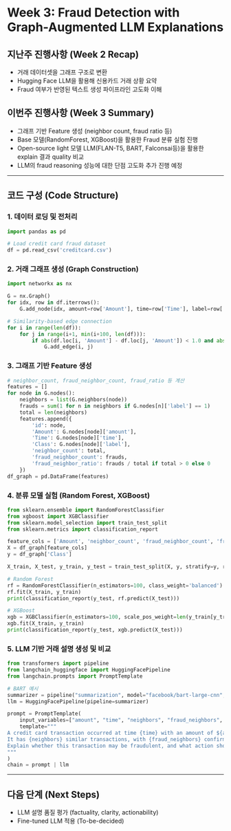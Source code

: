 # Week 3: Fraud Detection with Graph-Augmented LLM Explanations

## 지난주 진행사항 (Week 2 Recap)
- 거래 데이터셋을 그래프 구조로 변환 
- Hugging Face LLM을 활용해 신용카드 거래 상황 요약
- Fraud 여부가 반영된 텍스트 생성 파이프라인 고도화 이해

## 이번주 진행사항 (Week 3 Summary)
- 그래프 기반 Feature 생성 (neighbor count, fraud ratio 등)
- Base 모델(RandomForest, XGBoost)을 활용한 Fraud 분류 실험 진행 
- Open-source light 모델 LLM(FLAN-T5, BART, Falconsai등)을 활용한 explain 결과 quality 비교 
- LLM의 fraud reasoning 성능에 대한 단점 고도화 추가 진행 예정 

---

## 코드 구성 (Code Structure)

### 1. 데이터 로딩 및 전처리
```python
import pandas as pd

# Load credit card fraud dataset
df = pd.read_csv('creditcard.csv')
```

### 2. 거래 그래프 생성 (Graph Construction)
```python
import networkx as nx

G = nx.Graph()
for idx, row in df.iterrows():
    G.add_node(idx, amount=row['Amount'], time=row['Time'], label=row['Class'])

# Similarity-based edge connection
for i in range(len(df)):
    for j in range(i+1, min(i+100, len(df))):
        if abs(df.loc[i, 'Amount'] - df.loc[j, 'Amount']) < 1.0 and abs(df.loc[i, 'Time'] - df.loc[j, 'Time']) < 10:
            G.add_edge(i, j)
```

### 3. 그래프 기반 Feature 생성
```python
# neighbor_count, fraud_neighbor_count, fraud_ratio 등 계산
features = []
for node in G.nodes():
    neighbors = list(G.neighbors(node))
    frauds = sum(1 for n in neighbors if G.nodes[n]['label'] == 1)
    total = len(neighbors)
    features.append({
        'id': node,
        'Amount': G.nodes[node]['amount'],
        'Time': G.nodes[node]['time'],
        'Class': G.nodes[node]['label'],
        'neighbor_count': total,
        'fraud_neighbor_count': frauds,
        'fraud_neighbor_ratio': frauds / total if total > 0 else 0
    })
df_graph = pd.DataFrame(features)
```

### 4. 분류 모델 실험 (Random Forest, XGBoost)
```python
from sklearn.ensemble import RandomForestClassifier
from xgboost import XGBClassifier
from sklearn.model_selection import train_test_split
from sklearn.metrics import classification_report

feature_cols = ['Amount', 'neighbor_count', 'fraud_neighbor_count', 'fraud_neighbor_ratio']
X = df_graph[feature_cols]
y = df_graph['Class']

X_train, X_test, y_train, y_test = train_test_split(X, y, stratify=y, random_state=42)

# Random Forest
rf = RandomForestClassifier(n_estimators=100, class_weight='balanced')
rf.fit(X_train, y_train)
print(classification_report(y_test, rf.predict(X_test)))

# XGBoost
xgb = XGBClassifier(n_estimators=100, scale_pos_weight=len(y_train[y_train==0]) / len(y_train[y_train==1]))
xgb.fit(X_train, y_train)
print(classification_report(y_test, xgb.predict(X_test)))
```

### 5. LLM 기반 거래 설명 생성 및 비교
```python
from transformers import pipeline
from langchain_huggingface import HuggingFacePipeline
from langchain.prompts import PromptTemplate

# BART 예시
summarizer = pipeline("summarization", model="facebook/bart-large-cnn", tokenizer="facebook/bart-large-cnn")
llm = HuggingFacePipeline(pipeline=summarizer)

prompt = PromptTemplate(
    input_variables=["amount", "time", "neighbors", "fraud_neighbors", "ratio"],
    template="""
A credit card transaction occurred at time {time} with an amount of ${amount}.
It has {neighbors} similar transactions, with {fraud_neighbors} confirmed frauds (fraud ratio: {ratio:.2%}).
Explain whether this transaction may be fraudulent, and what action should be taken.
"""
)
chain = prompt | llm
```

---

## 다음 단계 (Next Steps)
- LLM 설명 품질 평가 (factuality, clarity, actionability)  
- Fine-tuned LLM 적용 (To-be-decided) 

